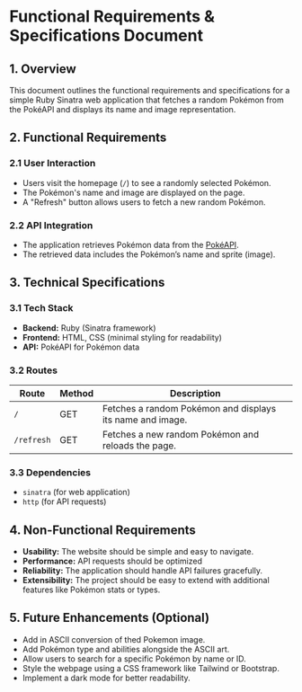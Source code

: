 # Functional Requirements & Specifications Document

## 1. Overview

This document outlines the functional requirements and specifications for a simple Ruby Sinatra web application that fetches a random Pokémon from the PokéAPI and displays its name and image representation.

## 2. Functional Requirements

### 2.1 User Interaction

- Users visit the homepage (`/`) to see a randomly selected Pokémon.
- The Pokémon's name and image are displayed on the page.
- A "Refresh" button allows users to fetch a new random Pokémon.

### 2.2 API Integration

- The application retrieves Pokémon data from the [PokéAPI](https://pokeapi.co/).
- The retrieved data includes the Pokémon’s name and sprite (image).

## 3. Technical Specifications

### 3.1 Tech Stack

- **Backend:** Ruby (Sinatra framework)
- **Frontend:** HTML, CSS (minimal styling for readability)
- **API:** PokéAPI for Pokémon data

### 3.2 Routes

| Route      | Method | Description                                                   |
| ---------- | ------ | ------------------------------------------------------------- |
| `/`        | GET    | Fetches a random Pokémon and displays its name and image. |
| `/refresh` | GET    | Fetches a new random Pokémon and reloads the page.            |

### 3.3 Dependencies

- `sinatra` (for web application)
- `http` (for API requests)

## 4. Non-Functional Requirements

- **Usability:** The website should be simple and easy to navigate.
- **Performance:** API requests should be optimized
- **Reliability:** The application should handle API failures gracefully.
- **Extensibility:** The project should be easy to extend with additional features like Pokémon stats or types.

## 5. Future Enhancements (Optional)

- Add in ASCII conversion of thed Pokemon image.
- Add Pokémon type and abilities alongside the ASCII art.
- Allow users to search for a specific Pokémon by name or ID.
- Style the webpage using a CSS framework like Tailwind or Bootstrap.
- Implement a dark mode for better readability.
